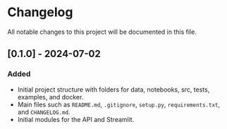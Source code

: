 # Changelog

All notable changes to this project will be documented in this file.

## [0.1.0] - 2024-07-02
### Added
- Initial project structure with folders for data, notebooks, src, tests, examples, and docker.
- Main files such as `README.md`, `.gitignore`, `setup.py`, `requirements.txt`, and `CHANGELOG.md`.
- Initial modules for the API and Streamlit.


